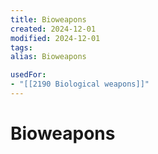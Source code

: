```yaml
---
title: Bioweapons
created: 2024-12-01
modified: 2024-12-01
tags: 
alias: Bioweapons

usedFor:
- "[[2190 Biological weapons]]"
---
```

# Bioweapons
